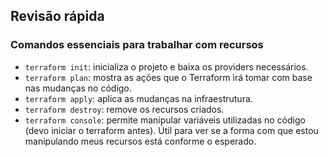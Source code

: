## Revisão rápida
### Comandos essenciais para trabalhar com recursos

* `terraform init`: inicializa o projeto e baixa os providers necessários.
* `terraform plan`: mostra as ações que o Terraform irá tomar com base nas mudanças no código.
* `terraform apply`: aplica as mudanças na infraestrutura.
* `terraform destroy`: remove os recursos criados.
* `terraform console`: permite manipular variáveis utilizadas no código (devo iniciar o terraform antes). Útil para ver se a forma com que estou manipulando meus recursos está conforme o esperado.

